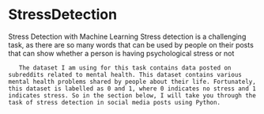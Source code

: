 # StressDetection
Stress Detection with Machine Learning
       Stress detection is a challenging task, as there are so many words that can be used by people on their posts that can show whether a person is having psychological stress or not
       
       The dataset I am using for this task contains data posted on subreddits related to mental health. This dataset contains various mental health problems shared by people about their life. Fortunately, this dataset is labelled as 0 and 1, where 0 indicates no stress and 1 indicates stress. So in the section below, I will take you through the task of stress detection in social media posts using Python.
